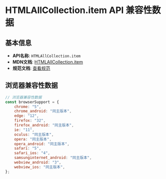 # HTMLAllCollection.item API 兼容性数据

## 基本信息

- **API名称**: `HTMLAllCollection.item`
- **MDN文档**: [HTMLAllCollection.item](https://developer.mozilla.org/docs/Web/API/HTMLAllCollection/item)
- **规范文档**: [查看规范](https://html.spec.whatwg.org/multipage/common-dom-interfaces.html#dom-htmlallcollection-item)

## 浏览器兼容性数据

```javascript
// 浏览器兼容性数据
const browserSupport = {
    chrome: "5",
    chrome_android: "同主版本",
    edge: "12",
    firefox: "32",
    firefox_android: "同主版本",
    ie: "11",
    oculus: "同主版本",
    opera: "同主版本",
    opera_android: "同主版本",
    safari: "5",
    safari_ios: "4",
    samsunginternet_android: "同主版本",
    webview_android: "3",
    webview_ios: "同主版本",
};

```

